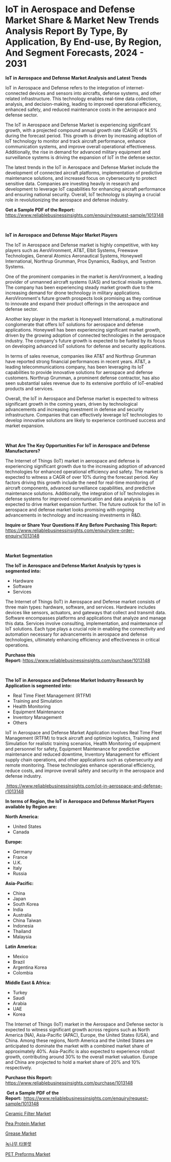 <p><h1>IoT in Aerospace and Defense Market Share & Market New Trends Analysis Report By Type, By Application, By End-use, By Region, And Segment Forecasts, 2024 - 2031</h1></p><p><strong>IoT in Aerospace and Defense Market Analysis and Latest Trends</strong></p>
<p><p>IoT in Aerospace and Defense refers to the integration of internet-connected devices and sensors into aircrafts, defense systems, and other related infrastructure. This technology enables real-time data collection, analysis, and decision-making, leading to improved operational efficiency, enhanced safety, and reduced maintenance costs in the aerospace and defense sector.</p><p>The IoT in Aerospace and Defense Market is experiencing significant growth, with a projected compound annual growth rate (CAGR) of 14.5% during the forecast period. This growth is driven by increasing adoption of IoT technology to monitor and track aircraft performance, enhance communication systems, and improve overall operational effectiveness. Additionally, the rise in demand for advanced military equipment and surveillance systems is driving the expansion of IoT in the defense sector.</p><p>The latest trends in the IoT in Aerospace and Defense Market include the development of connected aircraft platforms, implementation of predictive maintenance solutions, and increased focus on cybersecurity to protect sensitive data. Companies are investing heavily in research and development to leverage IoT capabilities for enhancing aircraft performance and ensuring national security. Overall, IoT technology is playing a crucial role in revolutionizing the aerospace and defense industry.</p></p>
<p><strong>Get a Sample PDF of the Report:&nbsp;</strong> <a href="https://www.reliablebusinessinsights.com/enquiry/request-sample/1013148">https://www.reliablebusinessinsights.com/enquiry/request-sample/1013148</a></p>
<p>&nbsp;</p>
<p><strong>IoT in Aerospace and Defense Major Market Players</strong></p>
<p><p>The IoT in Aerospace and Defense market is highly competitive, with key players such as AeroVironment, AT&T, Elbit Systems, Freewave Technologies, General Atomics Aeronautical Systems, Honeywell International, Northrup Grumman, Prox Dynamics, Radisys, and Textron Systems. </p><p>One of the prominent companies in the market is AeroVironment, a leading provider of unmanned aircraft systems (UAS) and tactical missile systems. The company has been experiencing steady market growth due to the increasing demand for drone technology in military applications. AeroVironment's future growth prospects look promising as they continue to innovate and expand their product offerings in the aerospace and defense sector.</p><p>Another key player in the market is Honeywell International, a multinational conglomerate that offers IoT solutions for aerospace and defense applications. Honeywell has been experiencing significant market growth, driven by the growing adoption of connected technologies in the aerospace industry. The company's future growth is expected to be fueled by its focus on developing advanced IoT solutions for defense and security applications.</p><p>In terms of sales revenue, companies like AT&T and Northrup Grumman have reported strong financial performances in recent years. AT&T, a leading telecommunications company, has been leveraging its IoT capabilities to provide innovative solutions for aerospace and defense customers. Northrup Grumman, a prominent defense contractor, has also seen substantial sales revenue due to its extensive portfolio of IoT-enabled products and services.</p><p>Overall, the IoT in Aerospace and Defense market is expected to witness significant growth in the coming years, driven by technological advancements and increasing investment in defense and security infrastructure. Companies that can effectively leverage IoT technologies to develop innovative solutions are likely to experience continued success and market expansion.</p></p>
<p>&nbsp;</p>
<p><strong>What Are The Key Opportunities For IoT in Aerospace and Defense Manufacturers?</strong></p>
<p><p>The Internet of Things (IoT) market in aerospace and defense is experiencing significant growth due to the increasing adoption of advanced technologies for enhanced operational efficiency and safety. The market is expected to witness a CAGR of over 10% during the forecast period. Key factors driving this growth include the need for real-time monitoring of aircraft components, advanced surveillance capabilities, and predictive maintenance solutions. Additionally, the integration of IoT technologies in defense systems for improved communication and data analysis is expected to drive market expansion further. The future outlook for the IoT in aerospace and defense market looks promising with ongoing advancements in technology and increasing investments in R&D.</p></p>
<p><strong>Inquire or Share Your Questions If Any Before Purchasing This Report:</strong> <a href="https://www.reliablebusinessinsights.com/enquiry/pre-order-enquiry/1013148">https://www.reliablebusinessinsights.com/enquiry/pre-order-enquiry/1013148</a></p>
<p>&nbsp;</p>
<p><strong>Market Segmentation</strong></p>
<p><strong>The IoT in Aerospace and Defense Market Analysis by types is segmented into:</strong></p>
<p><ul><li>Hardware</li><li>Software</li><li>Services</li></ul></p>
<p><p>The Internet of Things (IoT) in Aerospace and Defense market consists of three main types: hardware, software, and services. Hardware includes devices like sensors, actuators, and gateways that collect and transmit data. Software encompasses platforms and applications that analyze and manage this data. Services involve consulting, implementation, and maintenance of IoT solutions. Each type plays a crucial role in enabling the connectivity and automation necessary for advancements in aerospace and defense technologies, ultimately enhancing efficiency and effectiveness in critical operations.</p></p>
<p><strong>Purchase this Report:&nbsp;</strong><a href="https://www.reliablebusinessinsights.com/purchase/1013148">https://www.reliablebusinessinsights.com/purchase/1013148</a></p>
<p>&nbsp;</p>
<p><strong>The IoT in Aerospace and Defense Market Industry Research by Application is segmented into:</strong></p>
<p><ul><li>Real Time Fleet Management (RTFM)</li><li>Training and Simulation</li><li>Health Monitoring</li><li>Equipment Maintenance</li><li>Inventory Management</li><li>Others</li></ul></p>
<p><p>IoT in Aerospace and Defense Market Application involves Real Time Fleet Management (RTFM) to track aircraft and optimize logistics, Training and Simulation for realistic training scenarios, Health Monitoring of equipment and personnel for safety, Equipment Maintenance for predictive maintenance and reduced downtime, Inventory Management for efficient supply chain operations, and other applications such as cybersecurity and remote monitoring. These technologies enhance operational efficiency, reduce costs, and improve overall safety and security in the aerospace and defense industry.</p></p>
<p><a href="https://www.reliablebusinessinsights.com/iot-in-aerospace-and-defense-r1013148">&nbsp;https://www.reliablebusinessinsights.com/iot-in-aerospace-and-defense-r1013148</a></p>
<p><strong>In terms of Region, the IoT in Aerospace and Defense Market Players available by Region are:</strong></p>
<p>
    <p> <strong> North America: </strong>
        <ul>
            <li>United States</li>
            <li>Canada</li>
        </ul>
        </p> 
    <p> <strong> Europe: </strong>
        <ul>
            <li>Germany</li>
            <li>France</li>
            <li>U.K.</li>
            <li>Italy</li>
            <li>Russia</li>
        </ul>
        </p> 
    <p> <strong> Asia-Pacific: </strong>
        <ul>
            <li>China</li>
            <li>Japan</li>
            <li>South Korea</li>
            <li>India</li>
            <li>Australia</li>
            <li>China Taiwan</li>
            <li>Indonesia</li>
            <li>Thailand</li>
            <li>Malaysia</li>
        </ul>
        </p> 
    <p> <strong> Latin America: </strong>
        <ul>
            <li>Mexico</li>
            <li>Brazil</li>
            <li>Argentina Korea</li>
            <li>Colombia</li>
        </ul>
        </p> 
    <p> <strong> Middle East & Africa: </strong>
        <ul>
            <li>Turkey</li>
            <li>Saudi</li>
            <li>Arabia</li>
            <li>UAE</li>
            <li>Korea</li>
        </ul>
    </p>
    </p>
<p><p>The Internet of Things (IoT) market in the Aerospace and Defense sector is expected to witness significant growth across regions such as North America (NA), Asia-Pacific (APAC), Europe, the United States (USA), and China. Among these regions, North America and the United States are anticipated to dominate the market with a combined market share of approximately 40%. Asia-Pacific is also expected to experience robust growth, contributing around 30% to the overall market valuation. Europe and China are projected to hold a market share of 20% and 10% respectively.</p></p>
<p><strong>Purchase this Report: </strong><a href="https://www.reliablebusinessinsights.com/purchase/1013148">https://www.reliablebusinessinsights.com/purchase/1013148</a></p>
<p>&nbsp;<strong>Get a Sample PDF of the Report:&nbsp;&nbsp;</strong><a href="https://www.reliablebusinessinsights.com/enquiry/request-sample/1013148">https://www.reliablebusinessinsights.com/enquiry/request-sample/1013148</a></p>
<p><strong></strong></p>
<p><p><a href="https://github.com/ochgvvcj16/Market-Research-Report-List-1/blob/main/ceramic-filter-market.md">Ceramic Filter Market</a></p><p><a href="https://medium.com/@caraleeh23/pea-protein-market-size-market-segmentation-market-trends-and-growth-analysis-forecast-till-2031-296c2679f78d">Pea Protein Market</a></p><p><a href="https://github.com/JosephMorgnlvXXff/Market-Research-Report-List-1/blob/main/grease-market.md">Grease Market</a></p><p><a href="https://medium.com/@iarhbiqv81/%EC%BA%84%ED%8F%AC-%ED%83%9C%EB%B8%94%EB%A6%BF-%EC%8B%9C%EC%9E%A5-%EB%B6%84%EC%84%9D-%EB%B3%B4%EA%B3%A0%EC%84%9C-%EC%A7%80%EC%97%AD-%EC%9C%A0%ED%98%95-%EC%9E%90%EC%97%B0-%ED%95%A9%EC%84%B1-%EB%B0%8F-%EC%9D%91%EC%9A%A9-%EC%83%81%EC%84%B8-%EB%82%98%EB%B0%A9-%EC%98%88%EB%B0%A9-%ED%96%A5%EC%8B%A0%EB%A3%8C-%EC%9D%98%EC%95%BD%ED%92%88-%EA%B8%B0%ED%83%80-%EB%B3%84-2024%EB%85%84%EB%B6%80%ED%84%B0-2031%EB%85%84%EA%B9%8C%EC%A7%80%EC%9D%98-%EA%B8%80%EB%A1%9C%EB%B2%8C-%EC%9D%B8%EC%82%AC%EC%9D%B4%ED%8A%B8-d95cc2e9bb2d">녹나무 타블렛</a></p><p><a href="https://medium.com/@alexander.bell98078/deep-dive-into-the-pet-preforms-market-itstrends-market-segmentation-and-competitive-analysis-e3e3c852c0a0">PET Preforms Market</a></p></p>